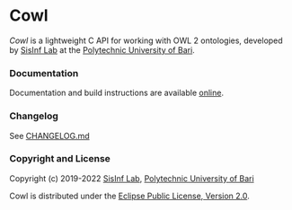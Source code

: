 # Cowl

*Cowl* is a lightweight C API for working with OWL 2 ontologies, developed by
[SisInf Lab][swot] at the [Polytechnic University of Bari][poliba].

### Documentation

Documentation and build instructions are available [online][docs].

### Changelog

See [CHANGELOG.md](CHANGELOG.md)

### Copyright and License

Copyright (c) 2019-2022 [SisInf Lab][swot], [Polytechnic University of Bari][poliba]

Cowl is distributed under the [Eclipse Public License, Version 2.0][epl2].

[docs]: http://swot.sisinflab.poliba.it/cowl
[epl2]: https://www.eclipse.org/legal/epl-2.0
[poliba]: http://www.poliba.it
[swot]: http://swot.sisinflab.poliba.it

